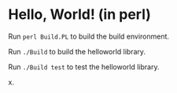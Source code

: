 # Hello, World! (in perl)

Run `perl Build.PL` to build the build environment.

Run `./Build` to build the helloworld library.

Run `./Build test` to test the helloworld library.

x.
